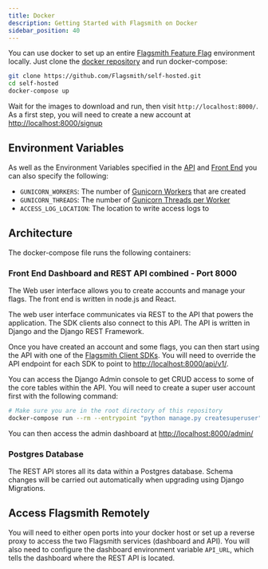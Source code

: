 ```yaml
---
title: Docker
description: Getting Started with Flagsmith on Docker
sidebar_position: 40
---
```


You can use docker to set up an entire [Flagsmith Feature Flag](https://www.flagsmith.com) environment locally. Just
clone the [docker repository](https://github.com/Flagsmith/self-hosted) and run docker-compose:

```bash
git clone https://github.com/Flagsmith/self-hosted.git
cd self-hosted
docker-compose up
```

Wait for the images to download and run, then visit `http://localhost:8000/`. As a first step, you will need to create a
new account at [http://localhost:8000/signup](http://localhost:8000/signup)

## Environment Variables

As well as the Environment Variables specified in the [API](/deployment/locally-api#environment-variables) and
[Front End](/deployment/locally-frontend#environment-variables) you can also specify the following:

- `GUNICORN_WORKERS`: The number of [Gunicorn Workers](https://docs.gunicorn.org/en/stable/settings.html#workers) that
  are created
- `GUNICORN_THREADS`: The number of
  [Gunicorn Threads per Worker](https://docs.gunicorn.org/en/stable/settings.html#threads)
- `ACCESS_LOG_LOCATION`: The location to write access logs to

## Architecture

The docker-compose file runs the following containers:

### Front End Dashboard and REST API combined - Port 8000

The Web user interface allows you to create accounts and manage your flags. The front end is written in node.js and
React.

The web user interface communicates via REST to the API that powers the application. The SDK clients also connect to
this API. The API is written in Django and the Django REST Framework.

Once you have created an account and some flags, you can then start using the API with one of the
[Flagsmith Client SDKs](https://github.com/Flagsmith?q=client&type=&language=). You will need to override the API
endpoint for each SDK to point to [http://localhost:8000/api/v1/](http://localhost:8000/api/v1/).

You can access the Django Admin console to get CRUD access to some of the core tables within the API. You will need to
create a super user account first with the following command:

```bash
# Make sure you are in the root directory of this repository
docker-compose run --rm --entrypoint "python manage.py createsuperuser" api
```

You can then access the admin dashboard at [http://localhost:8000/admin/](http://localhost:8000/admin/)

### Postgres Database

The REST API stores all its data within a Postgres database. Schema changes will be carried out automatically when
upgrading using Django Migrations.

## Access Flagsmith Remotely

You will need to either open ports into your docker host or set up a reverse proxy to access the two Flagsmith services
(dashboard and API). You will also need to configure the dashboard environment variable `API_URL`, which tells the
dashboard where the REST API is located.
